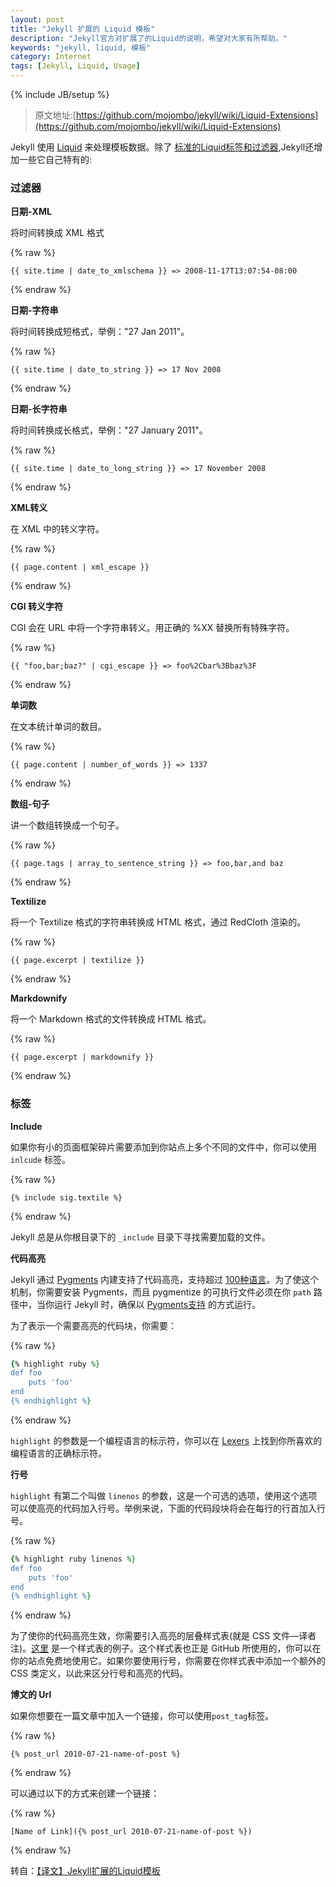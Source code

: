 ```yaml
---
layout: post
title: "Jekyll 扩展的 Liquid 模板"
description: "Jekyll官方对扩展了的Liquid的说明，希望对大家有所帮助。"
keywords: "jekyll, liquid, 模板"
category: Internet
tags: [Jekyll, Liquid, Usage]
---
```

{% include JB/setup %}

> 原文地址:[https://github.com/mojombo/jekyll/wiki/Liquid-Extensions](https://github.com/mojombo/jekyll/wiki/Liquid-Extensions)

Jekyll 使用 [Liquid](http://liquidmarkup.org/) 来处理模板数据。除了 [标准的Liquid标签和过滤器](https://github.com/shopify/liquid/wiki/liquid-for-designers),Jekyll还增加一些它自己特有的:

### 过滤器

**日期-XML**

将时间转换成 XML 格式

{% raw %}
```
{{ site.time | date_to_xmlschema }} => 2008-11-17T13:07:54-08:00
```
{% endraw %}

<!-- more -->
**日期-字符串**

将时间转换成短格式，举例："27 Jan 2011"。

{% raw %}
```
{{ site.time | date_to_string }} => 17 Nov 2008
```
{% endraw %}

**日期-长字符串**

将时间转换成长格式，举例："27 January 2011"。

{% raw %}
```
{{ site.time | date_to_long_string }} => 17 November 2008
```
{% endraw %}

**XML转义**

在 XML 中的转义字符。

{% raw %}
```
{{ page.content | xml_escape }}
```
{% endraw %}

**CGI 转义字符**

CGI 会在 URL 中将一个字符串转义。用正确的 %XX 替换所有特殊字符。

{% raw %}
```
{{ "foo,bar;baz?" | cgi_escape }} => foo%2Cbar%3Bbaz%3F
```
{% endraw %}

**单词数**

在文本统计单词的数目。

{% raw %}
```
{{ page.content | number_of_words }} => 1337
```
{% endraw %}

**数组-句子**

讲一个数组转换成一个句子。

{% raw %}
```
{{ page.tags | array_to_sentence_string }} => foo,bar,and baz
```
{% endraw %}

**Textilize**

将一个 Textilize 格式的字符串转换成 HTML 格式，通过 RedCloth 渲染的。

{% raw %}
```
{{ page.excerpt | textilize }}
```
{% endraw %}

**Markdownify**

将一个 Markdown 格式的文件转换成 HTML 格式。

{% raw %}
```
{{ page.excerpt | markdownify }}
```
{% endraw %}

### 标签

**Include**

如果你有小的页面框架碎片需要添加到你站点上多个不同的文件中，你可以使用 `inlcude` 标签。

{% raw %}
```
{% include sig.textile %}
```
{% endraw %}

Jekyll 总是从你根目录下的 `_include` 目录下寻找需要加载的文件。

**代码高亮**

Jekyll 通过 [Pygments](http://pygments.org/) 内建支持了代码高亮，支持超过 [100种语言](http://pygments.org/languages/)。为了使这个机制，你需要安装 Pygments，而且 pygmentize 的可执行文件必须在你 `path` 路径中，当你运行 Jekyll 时，确保以 [Pygments支持](http://flyaway1217.github.com/%E7%BF%BB%E8%AF%91/2012/11/28/Jekyll-Wiki-Configuration.html) 的方式运行。

为了表示一个需要高亮的代码块，你需要：

{% raw %}
```ruby
{% highlight ruby %}
def foo
	puts 'foo'
end
{% endhighlight %}
```
{% endraw %}

`highlight` 的参数是一个编程语言的标示符，你可以在 [Lexers](http://pygments.org/docs/lexers/) 上找到你所喜欢的编程语言的正确标示符。

**行号**

`highlight` 有第二个叫做 `linenos` 的参数，这是一个可选的选项，使用这个选项可以使高亮的代码加入行号。举例来说，下面的代码段块将会在每行的行首加入行号。

{% raw %}
```ruby
{% highlight ruby linenos %}
def foo
	puts 'foo'
end
{% endhighlight %}
```
{% endraw %}

为了使你的代码高亮生效，你需要引入高亮的层叠样式表(就是 CSS 文件—译者注)。[这里](http://github.com/mojombo/tpw/tree/master/css/syntax.css) 是一个样式表的例子。这个样式表也正是 GitHub 所使用的，你可以在你的站点免费地使用它。如果你要使用行号，你需要在你样式表中添加一个额外的 CSS 类定义，以此来区分行号和高亮的代码。

**博文的 Url**

如果你想要在一篇文章中加入一个链接，你可以使用`post_tag`标签。

{% raw %}
```
{% post_url 2010-07-21-name-of-post %}
```
{% endraw %}

可以通过以下的方式来创建一个链接：

{% raw %}
```
[Name of Link]({% post_url 2010-07-21-name-of-post %})
```
{% endraw %}

转自：[【译文】Jekyll扩展的Liquid模板](http://zhouyichu.com/%E7%BF%BB%E8%AF%91/2012/12/05/Jekyll-Liquid-Extensions.html)
